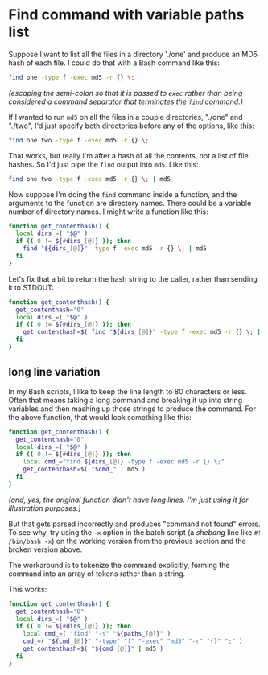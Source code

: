 # Find command with variable paths list

Suppose I want to list all the files in a directory './one' and produce an MD5 hash of each file. I could do that with a Bash command like this:

```bash
find one -type f -exec md5 -r {} \;
```

_(escaping the semi-colon so that it is passed to `exec` rather than being considered a command separator that terminates the `find` command.)_

If I wanted to run `md5` on all the files in a couple directories, "./one" and "./two", I'd just specify both directories before any of the options, like this:

```bash
find one two -type f -exec md5 -r {} \;
```

That works, but really I'm after a hash of all the contents, not a list of file hashes. So I'd just pipe the `find` output into `md5`. Like this:

```bash
find one two -type f -exec md5 -r {} \; | md5
```

Now suppose I'm doing the `find` command inside a function, and the arguments to the function are directory names. There could be a variable number of directory names. I might write a function like this:

```bash
function get_contenthash() {
  local dirs_=( "$@" )
  if (( 0 != ${#dirs_[@]} )); then
    find "${dirs_[@]}" -type f -exec md5 -r {} \; | md5
  fi
}
```

Let's fix that a bit to return the hash string to the caller, rather than sending it to STDOUT:

```bash
function get_contenthash() {
  get_contenthash="0"
  local dirs_=( "$@" )
  if (( 0 != ${#dirs_[@]} )); then
    get_contenthash=$( find "${dirs_[@]}" -type f -exec md5 -r {} \; | md5 )
  fi
}
```

## long line variation

In my Bash scripts, I like to keep the line length to 80 characters or less. Often that means taking a long command and breaking it up into string variables and then mashing up those strings to produce the command. For the above function, that would look something like this:

```bash
function get_contenthash() {
  get_contenthash="0"
  local dirs_=( "$@" )
  if (( 0 != ${#dirs_[@]} )); then
    local cmd_="find ${dirs_[@]} -type f -exec md5 -r {} \;"
    get_contenthash=$( "$cmd_" | md5 )
  fi
}
```

_(and, yes, the original function didn't have long lines. I'm just using it for illustration purposes.)_

But that gets parsed incorrectly and produces "command not found" errors. To see why, try using the `-x` option in the batch script (a _shebang_ line like `#! /bin/bash -x`) on the working version from the previous section and the broken version above.

The workaround is to tokenize the command explicitly, forming the command into an array of tokens rather than a string.

This works:

```bash
function get_contenthash() {
  get_contenthash="0"
  local dirs_=( "$@" )
  if (( 0 != ${#dirs_[@]} )); then
    local cmd_=( "find" "-s" "${paths_[@]}" )
    cmd_=( "${cmd_[@]}" "-type" "f" "-exec" "md5" "-r" "{}" ";" )
    get_contenthash=$( "${cmd_[@]}" | md5 )
  fi
}
```
